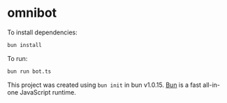 # omnibot

To install dependencies:

```bash
bun install
```

To run:

```bash
bun run bot.ts
```

This project was created using `bun init` in bun v1.0.15. [Bun](https://bun.sh) is a fast all-in-one JavaScript runtime.
